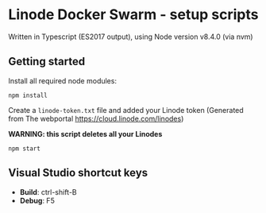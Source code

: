 # Linode Docker Swarm - setup scripts

Written in Typescript (ES2017 output), using Node version v8.4.0 (via nvm)

## Getting started

Install all required node modules:

`npm install`

Create a `linode-token.txt` file and added your Linode token (Generated from The webportal https://cloud.linode.com/linodes)

**WARNING: this script deletes all your Linodes**

`npm start`

## Visual Studio shortcut keys

* **Build**: ctrl-shift-B
* **Debug**: F5